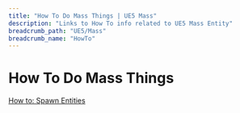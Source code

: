 ```yaml
---
title: "How To Do Mass Things | UE5 Mass"
description: "Links to How To info related to UE5 Mass Entity"
breadcrumb_path: "UE5/Mass"
breadcrumb_name: "HowTo"
---
```


# How To Do Mass Things

[How to: Spawn Entities](/UE5/Mass/HowTo/SpawnEntities)

